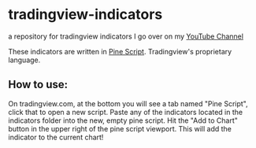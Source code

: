 # tradingview-indicators
a repository for tradingview indicators I go over on my [YouTube Channel](https://www.youtube.com/channel/UCxokFZgGpztPTeQvBwIk2wQ)

These indicators are written in [Pine Script](https://www.tradingview.com/wiki/Pine_Script_Tutorial).  Tradingview's proprietary language.

## How to use:

On tradingview.com, at the bottom you will see a tab named "Pine Script", click that to open a new script.  Paste any of the indicators located in the indicators folder into the new, empty pine script.  Hit the "Add to Chart" button in the upper right of the pine script viewport.  This will add the indicator to the current chart!
